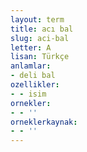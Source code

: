```yaml
---
layout: term
title: acı bal
slug: aci-bal
letter: A
lisan: Türkçe
anlamlar:
- deli bal
ozellikler:
- - isim
ornekler:
- - ''
orneklerkaynak:
- - ''
---
```

